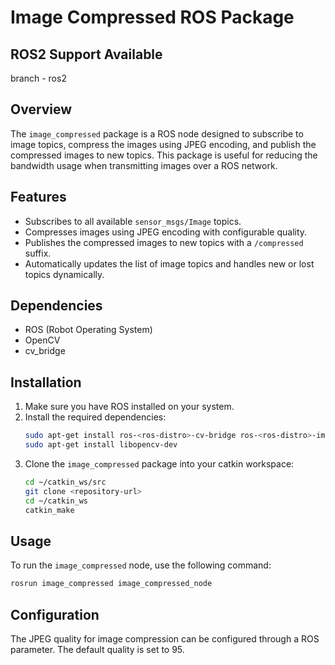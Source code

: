 # Image Compressed ROS Package

## ROS2 Support Available
branch - ros2

## Overview
The `image_compressed` package is a ROS node designed to subscribe to image topics, compress the images using JPEG encoding, and publish the compressed images to new topics. This package is useful for reducing the bandwidth usage when transmitting images over a ROS network.

## Features
- Subscribes to all available `sensor_msgs/Image` topics.
- Compresses images using JPEG encoding with configurable quality.
- Publishes the compressed images to new topics with a `/compressed` suffix.
- Automatically updates the list of image topics and handles new or lost topics dynamically.

## Dependencies
- ROS (Robot Operating System)
- OpenCV
- cv_bridge

## Installation
1. Make sure you have ROS installed on your system.
2. Install the required dependencies:
    ```bash
    sudo apt-get install ros-<ros-distro>-cv-bridge ros-<ros-distro>-image-transport
    sudo apt-get install libopencv-dev
    ```
3. Clone the `image_compressed` package into your catkin workspace:
    ```bash
    cd ~/catkin_ws/src
    git clone <repository-url>
    cd ~/catkin_ws
    catkin_make
    ```

## Usage
To run the `image_compressed` node, use the following command:
```bash
rosrun image_compressed image_compressed_node
```

## Configuration
The JPEG quality for image compression can be configured through a ROS parameter. The default quality is set to 95.

